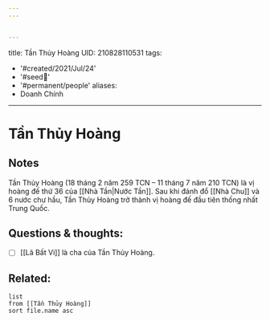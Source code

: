 ```yaml
---
---


---
```

title: Tần Thủy Hoàng
UID: 210828110531
tags:
  - '#created/2021/Jul/24'
  - '#seed🥜'
  - '#permanent/people'
aliases:
  - Doanh Chính
---
# Tần Thủy Hoàng

## Notes
Tần Thủy Hoàng (18 tháng 2 năm 259 TCN – 11 tháng 7 năm 210 TCN) là vị hoàng đế thứ 36 của [[Nhà Tần|Nước Tần]]. Sau khi đánh đổ [[Nhà Chu]] và 6 nước chư hầu, Tần Thủy Hoàng trở thành vị hoàng đế đầu tiên thống nhất Trung Quốc.



## Questions & thoughts:
- [ ] [[Lã Bất Vi]] là cha của Tần Thủy Hoàng.
## Related:
```dataview
list
from [[Tần Thủy Hoàng]]
sort file.name asc
```
